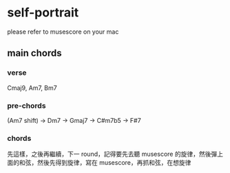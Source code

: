 # self-portrait

please refer to musescore on your mac

## main chords

### verse

Cmaj9, Am7, Bm7

### pre-chords

(Am7 shift) -> Dm7 -> Gmaj7 -> C#m7b5 -> F#7

### chords

先這樣，之後再繼續，下一 round，記得要先去聽 musescore 的旋律，然後彈上面的和弦，然後先得到旋律，寫在 musescore，再抓和弦，在想旋律
